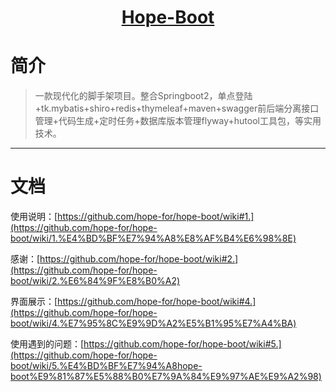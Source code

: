 <h1 align="center"><a href="https://github.com/java-aodeng" target="_blank">Hope-Boot</a></h1>

# 简介

> 一款现代化的脚手架项目。整合Springboot2，单点登陆+tk.mybatis+shiro+redis+thymeleaf+maven+swagger前后端分离接口管理+代码生成+定时任务+数据库版本管理flyway+hutool工具包，等实用技术。
------------------------------

# 文档

使用说明：[https://github.com/hope-for/hope-boot/wiki#1.](https://github.com/hope-for/hope-boot/wiki/1.%E4%BD%BF%E7%94%A8%E8%AF%B4%E6%98%8E)

感谢：[https://github.com/hope-for/hope-boot/wiki#2.](https://github.com/hope-for/hope-boot/wiki/2.%E6%84%9F%E8%B0%A2)

界面展示：[https://github.com/hope-for/hope-boot/wiki#4.](https://github.com/hope-for/hope-boot/wiki/4.%E7%95%8C%E9%9D%A2%E5%B1%95%E7%A4%BA)

使用遇到的问题：[https://github.com/hope-for/hope-boot/wiki#5.](https://github.com/hope-for/hope-boot/wiki/5.%E4%BD%BF%E7%94%A8hope-boot%E9%81%87%E5%88%B0%E7%9A%84%E9%97%AE%E9%A2%98)
